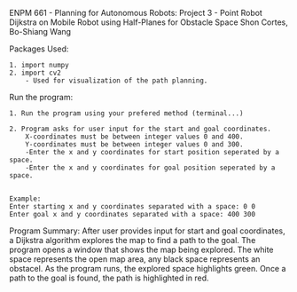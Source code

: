 ENPM 661 - Planning for Autonomous Robots: 
Project 3 - Point Robot Dijkstra on Mobile Robot using Half-Planes for Obstacle Space
Shon Cortes, Bo-Shiang Wang

Packages Used:

	1. import numpy
    2. import cv2 
        - Used for visualization of the path planning.

Run the program:

	1. Run the program using your prefered method (terminal...)

    2. Program asks for user input for the start and goal coordinates. 
        X-coordinates must be between integer values 0 and 400.
        Y-coordinates must be between integer values 0 and 300.
        -Enter the x and y coordinates for start position seperated by a space.
        -Enter the x and y coordinates for goal position seperated by a space.


    Example:
    Enter starting x and y coordinates separated with a space: 0 0
    Enter goal x and y coordinates separated with a space: 400 300
    
Program Summary:
    After user provides input for start and goal coordinates, a Dijkstra algorithm explores the map to find a path to the goal.
    The program opens a window that shows the map being explored. The white space represents the open map area, any black space represents an obstacel. 
    As the program runs, the explored space highlights green. Once a path to the goal is found, the path is highlighted in red.